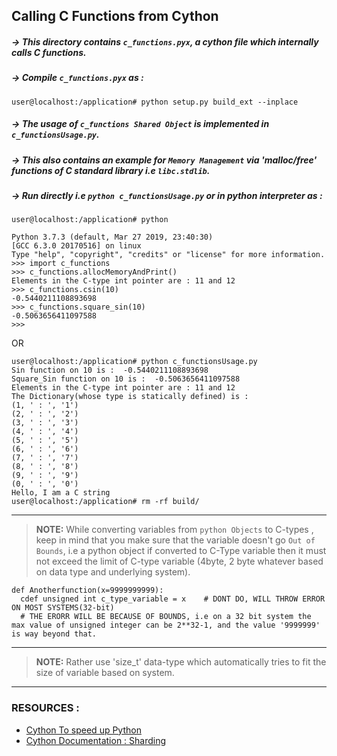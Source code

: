 ## Calling C Functions from Cython

##### -> This directory contains `c_functions.pyx`, a cython file which internally calls C functions.
##### -> Compile `c_functions.pyx` as :
```
user@localhost:/application# python setup.py build_ext --inplace
```

##### -> The usage of `c_functions Shared Object` is implemented in `c_functionsUsage.py`.
##### -> This also contains an example for  `Memory Management` via 'malloc/free' functions of C standard library i.e `libc.stdlib`.
##### -> Run directly i.e `python c_functionsUsage.py` or in python interpreter as : 
```
user@localhost:/application# python

Python 3.7.3 (default, Mar 27 2019, 23:40:30) 
[GCC 6.3.0 20170516] on linux
Type "help", "copyright", "credits" or "license" for more information.
>>> import c_functions
>>> c_functions.allocMemoryAndPrint()
Elements in the C-type int pointer are : 11 and 12
>>> c_functions.csin(10)
-0.5440211108893698
>>> c_functions.square_sin(10)
-0.5063656411097588
>>> 

```
OR
```
user@localhost:/application# python c_functionsUsage.py 
Sin function on 10 is :  -0.5440211108893698
Square_Sin function on 10 is :  -0.5063656411097588
Elements in the C-type int pointer are : 11 and 12
The Dictionary(whose type is statically defined) is : 
(1, ' : ', '1')
(2, ' : ', '2')
(3, ' : ', '3')
(4, ' : ', '4')
(5, ' : ', '5')
(6, ' : ', '6')
(7, ' : ', '7')
(8, ' : ', '8')
(9, ' : ', '9')
(0, ' : ', '0')
Hello, I am a C string
user@localhost:/application# rm -rf build/

```
---
> **NOTE:** While converting variables from `python Objects` to C-types , keep in mind that you make sure that the variable doesn't go `Out of Bounds`, i.e a python object if converted to C-Type variable then it must not exceed the limit of C-type variable (4byte, 2 byte whatever based on data type and underlying system).</br>
```
def Anotherfunction(x=9999999999):
  cdef unsigned int c_type_variable = x    # DONT DO, WILL THROW ERROR ON MOST SYSTEMS(32-bit)
  # THE ERORR WILL BE BECAUSE OF BOUNDS, i.e on a 32 bit system the max value of unsigned integer can be 2**32-1, and the value '9999999' is way beyond that.

```
---
> **NOTE:** Rather use 'size\_t' data-type which automatically  tries to fit the size of variable based on system.
---

### RESOURCES :

* <a href="https://www.youtube.com/watch?v=4xpeJYWvbuU"> Cython To speed up Python</a>
* <a href="https://cython.readthedocs.io/en/latest/src/userguide/sharing_declarations.html#sharing-declarations"> Cython Documentation : Sharding </a>


